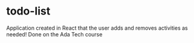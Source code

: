 # todo-list

Application created in React that the user adds and removes activities as needed! Done on the Ada Tech course
